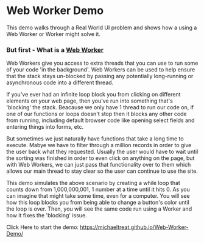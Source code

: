 # Web Worker Demo

This demo walks through a Real World UI problem and shows how a using a Web Worker or Worker might solve it.</p>

### But first - What is a [Web Worker]("https://developer.mozilla.org/en-US/docs/Web/API/Web_Workers_API")

 Web Workers give you access to extra threads that you can use to run some of your code 'in the background'. Web Workers can be used to help ensure that the stack stays un-blocked by passing any potentially long-running or asynchronous code into a different thread.

If you've ever had an infinite loop block you from clicking on different elements on your web page, then you've run into something that's 'blocking' the stack. Beacause we only have 1 thread to run our code on, if one of our functions or loops doesn't stop then it blocks any other code from running, including default browser code like opening select fields and entering things into forms, etc.

But sometimes we just naturally have functions that take a long time to execute. Mabye we have to filter through a million records in order to give the user back what they requested. Usually the user would have to wait until the sorting was finished in order to even click on anything on the page, but with Web Workers, we can just pass that functionality over to them which allows our main thread to stay clear so the user can continue to use the site.

This demo simulates the above scenario by creating a while loop that counts down from 1,000,000,001, 1 number at a time until it hits 0. As you can imagine that might take some time, even for a computer. You will see how this loop blocks you from being able to change a button's color until the loop is over. Then, you will see the same code run using a Worker and how it fixes the 'blocking' issue.

Click Here to start the demo: https://michaeltreat.github.io/Web-Worker-Demo/
